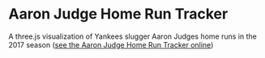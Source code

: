 # Aaron Judge Home Run Tracker
A three.js visualization of Yankees slugger Aaron Judges home runs in the 2017 season ([see the Aaron Judge Home Run Tracker online](http://interactive.nydailynews.com/project/aaron-judge-home-runs/))
